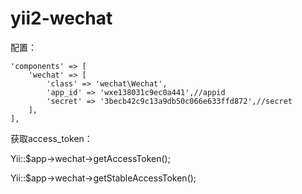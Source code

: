 # yii2-wechat
配置：

    'components' => [
        'wechat' => [
            'class' => 'wechat\Wechat',
            'app_id' => 'wxe138031c9ec0a441',//appid
            'secret' => '3becb42c9c13a9db50c066e633ffd872',//secret
        ],
    ],

获取access_token：

Yii::$app->wechat->getAccessToken();

Yii::$app->wechat->getStableAccessToken();
